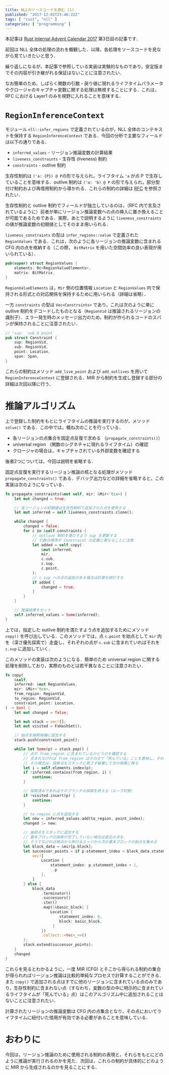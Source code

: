 ```yaml
---
title: NLLのソースコードを読む (1)
published: "2017-12-03T23:46:22Z"
tags: [ "rust", "nll" ]
categories: [ "programming" ]
---
```


本記事は [Rust Internal Advent Calendar 2017][adc] 第3日目の記事です．

[adc]: https://qiita.com/advent-calendar/2017/rust-internal

前回は NLL 全体の処理の流れを概観した．以降，各処理をソースコードを見ながら見ていきたいと思う．

<!-- more -->

繰り返しになるが，本記事で参照している実装は実験的なものであり，安定版までその内容が引き継がれる保証はないことに注意されたい．

なお簡単のため，しばらく関数の引数・戻り値に現れるライフタイムパラメータやクロージャのキャプチャ変数に関する処理は無視することにする．これは，RFC における Layer1 のみを視野に入れることを意味する．

# `RegionInferenceContext`
モジュール `nll::infer_regions` で定義されているのが，NLL 全体のコンテキストを保持する `RegionInferenceContext` である．今回の分析で主要なフィールドは以下の通りである．

* `inferred_values` - リージョン推論変数の計算結果
* `liveness_constraints` - 生存性 (liveness) 制約
* `constraints` - outlive 制約

生存性制約は `('a: {P}) @ P`の形で与えられ，ライフタイム `'a` が点 P で生存していることを意味する．outlive 制約は `('a: 'b) @ P` の形で与えられ，部分型付け制約および再借用制約から導かれる．これらの制約の詳細は [RFC] を参照されたい．

[RFC]: https://ubnt-intrepid.github.io/blog/rfc-2094-ja

生存性制約と outlive 制約でフィールドが独立しているのは，（RFC 内で言及されているように）前者が単にリージョン推論変数への点の挿入に置き換えることが可能であるためである．実際，あとで説明するように `liveness_constraints` の値が推論変数の初期値としてそのまま用いられる．

`liveness_constraints` の型は `infer_regions::value` で定義された `RegionValues` である．これは，次のように各リージョンの推論変数に含まれる CFG 内の点を格納する（この際， `BitMatrix` を用いた空間効率の良い表現が用いられている）．

```rust
pub(super) struct RegionValues {
    elements: Rc<RegionValueElements>,
    matrix: BitMatrix,
}
```

`RegionValueElements` は，`Mir` 側の位置情報 `Location` と `RegionValues` 内で保持される形式との対応関係を保持するために用いられる（詳細は省略）．

一方 `constraints` の型は `Vec<Constrsints>` であり，これは次のように単に outlive 制約をデコードしたものとなる（`RegionVid` は推論されるリージョンの識別子）．エラー発生時のメッセージ出力のため，制約が作られるコードのスパンが保持されることに注意されたい．

```rust
// 'sup: 'sub @ point
pub struct Constraint {
    sup: RegionVid,
    sub: RegionVid,
    point: Location,
    span: Span,
}
```

これらの制約はメソッド `add_live_point` および `add_outlives` を用いて `RegionInferenceContext` に登録される．MIR から制約を生成し登録する部分の詳細は次回以降に行う．

# 推論アルゴリズム
上で登録した制約をもとにライフタイムの推論を実行するのが，メソッド `solve()` である．この中では，概ね次のことを行っている．

* 各リージョンの点集合を固定点反復で求める （`propagate_constraints()`）
* universal region （関数のシグネチャに現れるライフタイム）の確認
* クロージャの場合は，キャプチャされている外部変数を確認する

後者2つについては，今回は説明を省略する．

固定点反復を実行するリージョン推論の核となる処理がメソッド  `propagate_constraints()` である．デバッグ出力などの詳細を省略すると，この実装は次のようになっている．

```rust
fn propagate_constraints(&mut self, mir: &Mir<'tcx>) {
    let mut changed = true;

    // 各リージョンの初期値は生存性制約で追加された点を使用する
    let mut inferred = self.liveness_constraints.clone();

    while changed {
        changed = false;
        for c in &self.constraints {
            // outlive 制約を満たすよう sup を更新する
            // 引数の順序が Constraint の定義と異なることに注意
            let added = self.copy(
                &mut inferred,
                mir,
                c.sub,
                c.sup,
                c.point,
            );
            // c.sup への点の追加がある場合は計算を続行する
            if added {
                changed = true;
            }
        }
    }

    // 推論結果をセット
    self.inferred_values = Some(inferred);
}
```

上では，指定した outlive 制約を満たすよう点を追加するためにメソッド `copy()` を呼び出している．このメソッドでは，点 `c.point` を始点として `mir` 内を（深さ優先探索で）走査し，それぞれの点が `c.sub` に含まれていればそれを `c.sup` に追加していく．

このメソッドの実装は次のようになる．簡単のため universal region に関する処理を削除しており，実際のものとは若干異なることに注意されたい．

```rust
fn copy(
    &self,
    inferred: &mut RegionValues,
    mir: &Mir<'tcx>,
    from_region: RegionVid,
    to_region: RegionVid,
    constraint_point: Location,
) -> bool {
    let mut changed = false;

    let mut stack = vec![];
    let mut visited = FxHashSet();

    // 始点を探索候補に追加する
    stack.push(constraint_point);

    while let Some(p) = stack.pop() {
        // 点が from_region に含まれているかどうかを確認する
        // 含まれなければ from_region はその点で「死んでいる」ことを意味し，それ以降のフローを見る必要はない
        // その場合は，探索点をスタックに戻さず破棄して次の探索に移る
        let i = self.elements.index(p);
        if !inferred.contains(from_region, i) {
            continue;
        }

        // 探索済みであればそのブランチの探索を終える（ループ対策）
        if !visited.insert(p) {
            continue;
        }

        // to_region に点を追加する
        let new = inferred_values.add(to_region, point_index);
        changed |= new;

        // 後続点をスタックに追加する
        // 基本ブロックの探索が完了していない場合は直近の点を，
        // そうでなければ端点から伸びるエッジから次の基本ブロックの始点を集める
        let block_data = &mir[p.block];
        let successor_points = if p.statement_index < block_data.statements.len() {
            vec![
                Location {
                    statement_index: p.statement_index + 1,
                    ..p
                },
            ]
        } else {
            block_data
                .terminator()
                .successors()
                .iter()
                .map(|&basic_block| {
                    Location {
                        statement_index: 0,
                        block: basic_block,
                     }
                })
                .collect::<Vec<_>>()
        };
        stack.extend(successor_points);
    }
    changed
}
```

これらを見るとわかるように，一度 MIR (CFG) とそこから得られる制約の集合が得られればリージョン推論は比較的単純なプロセスで計算することができる．また `copy()` で追加される点はすでに他のリージョンに含まれている点のみであり，生存性制約に含まれない点（すなわち，変数の型の中に明示的に含まれているライフタイムが「死んでいる」点）はこのアルゴリズム中に追加されることはないことに注意されたい．

計算されたリージョンの推論変数は CFG 内の点集合となり，その点においてライフタイムに紐付いた借用が有効である必要があることを意味している．

# おわりに
今回は，リージョン推論のために使用される制約の表現と，それらをもとにどのように推論が実行されるのかを見た．次回は，これらの制約が具体的にどのように MIR から生成されるのかを見ることにする．